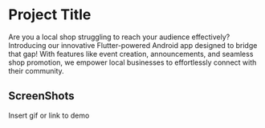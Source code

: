 
# Project Title

Are you a local shop struggling to reach your audience effectively? Introducing our innovative Flutter-powered Android app designed to bridge that gap! With features like event creation, announcements, and seamless shop promotion, we empower local businesses to effortlessly connect with their community. 


## ScreenShots

Insert gif or link to demo

